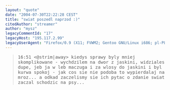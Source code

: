 ```yaml
---
layout: "quote"
date: "2004-07-30T22:22:28 CEST"
title: "swiat poszedl naprzod :)"
citedAuthor: "streamer"
author: "mysz"
legacyCommentId: "17"
legacyHost: "195.117.2.99"
legacyUserAgent: "Firefox/0.9 (X11; FVWM2; Gentoo GNU/Linux i686; pl-PL) Gecko/20040614"
---
```



<blockquote><tt>16:51 &lt;@strim|away&gt; kiedys sprawy byly mniej skomplikowane - wychdzilem na dwor z jaskini, widziales dupe, jeb ja w leb maczuga i za wlosy do jaskini i byl kurwa spokoj - jak cos sie nie podoba to wypierdalaj na mroz... a odkad zaczelismy sie ich pytac o zdanie swiat zaczal schodzic na psy...</tt></blockquote>
